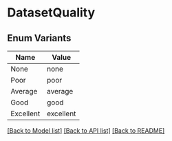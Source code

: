 # DatasetQuality

## Enum Variants

| Name | Value |
|---- | -----|
| None | none |
| Poor | poor |
| Average | average |
| Good | good |
| Excellent | excellent |


[[Back to Model list]](../README.md#documentation-for-models) [[Back to API list]](../README.md#documentation-for-api-endpoints) [[Back to README]](../README.md)


